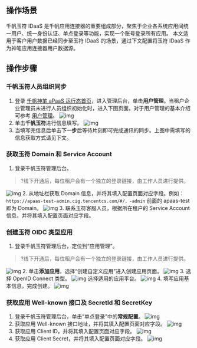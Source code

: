 ## 操作场景

千帆玉符 IDaaS 是千帆应用连接器的重要组成部分，聚焦于企业各系统应用间统一用户、统一身份认证、单点登录等功能，实现一个账号登录所有应用。
本文适用于客户用户数据已经同步至玉符 IDaaS 的场景，通过下文配置将玉符 IDaaS 作为神笔应用连接器用户数据源。

## 操作步骤
### 千帆玉符人员组织同步

1. 登录 [千帆神笔 aPaaS 运行态首页](https://apaas.cloud.tencent.com/)，进入管理后台，单击**用户管理**。当租户企业管理员未进行人员组织初始化时，进入下图页面。对于用户管理的基本介绍可参考 [用户管理](https://cloud.tencent.com/document/product/1365/57571)。
   ![img](https://main.qcloudimg.com/raw/7b770a45bb124318933d60dc93235153.png)
2. 单击**千帆玉符**进行信息填写。
   ![img](https://main.qcloudimg.com/raw/f392e51c4229d10a2d6c0f5ee9f23510.png)
3. 当填写完信息后单击**下一步**后等待片刻即可完成通讯的同步。上图中需填写的信息获取方式请见下文。

### 获取玉符 Domain 和 Service Account

1. 登录千帆玉符管理后台。
>?线下开通后，每位租户会有一个独立的登录链接，由工作人员进行提供。
>
![img](https://main.qcloudimg.com/raw/b0f87e203eae9c066382b5b991eb6f2c.png)
2. 从地址栏获取 Domain 信息，并将其填入配置页面对应字段。例如：`https://apaas-test-admin.cig.tencentcs.com/#/，-admin` 前面的 apaas-test 即为 Domain。
![img](https://main.qcloudimg.com/raw/3967e9a1a5eda7074e60e3789ab87141.png)
3. 联系玉符客服人员，根据所在租户的 Service Account 信息，并将其填入配置页面对应字段。

### 创建玉符 OIDC 类型应用

1. 登录千帆玉符管理后台，定位到“应用管理”。
>?线下开通后，每位租户会有一个独立的登录链接，由工作人员进行提供。
> 
![img](https://main.qcloudimg.com/raw/8c45332448720d66ff5f0b27e8c2f873.png)
2. 单击**添加应用**，选择“创建自定义应用”进入创建应用页面。
   ![img](https://main.qcloudimg.com/raw/30aab6ad45ca7d22845c9c4051d4e7f3.png)
3. 选择 OpenID Connect 类型。
   ![img](https://main.qcloudimg.com/raw/7f386e64d5510d93e8ee0bbb649a3f37.png) 
	 选择适用的应用平台。
   ![img](https://main.qcloudimg.com/raw/180cfc2d4c1c65fb87fce8473aae5bae.png)
4. 填写应用基本信息，完成创建。
   ![img](https://main.qcloudimg.com/raw/ece0269b197caf580828f0c90a3bb54f.png)

### 获取应用 Well-known 接口及 SecretId 和 SecretKey

1. 登录千帆玉符管理后台，单击“单点登录”中的**常规配置**。
   ![img](https://main.qcloudimg.com/raw/9588683fe4df33e40143dc89600d3d3a.png)
2. 获取应用 Well-known 接口地址，并将其填入配置页面对应字段。
   ![img](https://main.qcloudimg.com/raw/9295231ae223238991f42272ebb2e54a.png)
3. 获取应用 Client ID，并将其填入配置页面对应字段。
   ![img](https://main.qcloudimg.com/raw/35a71e1dda3d336200f30d282152ef4c.png)
4. 获取应用 Client Secret，并将其填入配置页面对应字段。
   ![img](https://main.qcloudimg.com/raw/552cfb50c7c931f4bfa377f6bd792923.png)

